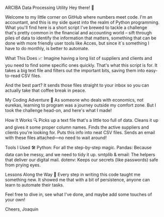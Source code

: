 ARCIBA Data Processing Utility
Hey there! 👋

Welcome to my little corner on GitHub where numbers meet code. I'm an accountant, and this is my side quest into the realm of Python programming. What you'll find here is a short script I've brewed to tackle a challenge that's pretty common in the financial and accounting world – sift through piles of data to identify the information that matters, something that can be done with more friendly user tools like Acces, but since it´s something I have to do monthly, is better to automate.

What This Does 📈
Imagine having a long list of suppliers and clients and you need to find some specific ones quickly. That's what this script is for. It takes a big text file and filters out the important bits, saving them into easy-to-read CSV files.

And the best part? It sends those files straight to your inbox so you can actually take that coffee break in peace.

My Coding Adventure 🌟
As someone who deals with economics, not eurekas, learning to program was a journey outside my comfort zone. But I took the challenge head-on, and here's what I made!

How It Works 🔍
Picks up a text file that's a little too full of data.
Cleans it up and gives it some proper column names.
Finds the active suppliers and clients you're looking for.
Puts this info into neat CSV files.
Sends an email with these files attached—no need to wait around!

Tools I Used 🛠
Python: For all the step-by-step magic.
Pandas: Because data can be messy, and we need to tidy it up.
smtplib & email: The helpers that deliver our digital mail.
dotenv: Keeps our secrets (like passwords) safe from prying eyes.

Lessons Along the Way 📘
Every step in writing this code taught me something new. It showed me that with a bit of persistence, anyone can learn to automate their tasks.

Feel free to dive in, see what I've done, and maybe add some touches of your own!

Cheers,
Joaquin
